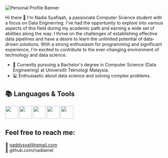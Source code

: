 
![Personal Profile Banner](https://github.com/nadiamel/nadiamel/assets/87573002/23da8c31-30a1-4ce7-a3f0-b7b10c48921e)

Hi there 👋 
I'm Nadia Syafiqah, a passionate Computer Science student with a focus on Data Enginerring. I've had the opportunity to explore into various aspects of this field during my academic path and earning a wide set of abilities along the way. I thrive on the challenges of establishing effective data pipelines and have a desire to learn the unlimited potential of data-driven solutions. With a strong enthusiasm for programming and significant experience, I'm excited to contribute to the ever-changing environment of technology and data science.

<!--
**nadiamel/nadiamel** is a ✨ _special_ ✨ repository because its `README.md` (this file) appears on your GitHub profile. -->

- 📖 Currently pursuing a Bachelor's degree in Computer Science (Data Engineering) at Universitit Teknologi Malaysia. 
- 💻 Enthusiastic about data science and solving complex problems.

## 📚 Languages & Tools
<img src="https://github.com/nadiamel/nadiamel/assets/87573002/2642b0a6-d6da-4a98-b108-aca8701ea066" width="40" height="40"/>
<img src="https://github.com/nadiamel/nadiamel/assets/87573002/3ca9103e-8d3b-49ba-9a2d-0bbb14fe1fd8" width="40" height="40"/>
<img src="https://github.com/nadiamel/nadiamel/assets/87573002/a617d779-f9b1-4e1f-889a-7bbe652439a7" width="40" height="40"/>
<img src="https://github.com/nadiamel/nadiamel/assets/87573002/8b2c7485-99d8-4abd-9bf7-065ad627d3ae" width="40" height="40"/>
<img src="https://github.com/nadiamel/nadiamel/assets/87573002/c7c52495-9fcb-45c4-bf56-09f6e5aeb6c9" width="40" height="40"/>

## Feel free to reach me: 
📧 naddysyaf@gmail.com  
💬 github.com/nadiamel
